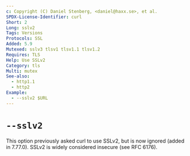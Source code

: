 ```yaml
---
c: Copyright (C) Daniel Stenberg, <daniel@haxx.se>, et al.
SPDX-License-Identifier: curl
Short: 2
Long: sslv2
Tags: Versions
Protocols: SSL
Added: 5.9
Mutexed: sslv3 tlsv1 tlsv1.1 tlsv1.2
Requires: TLS
Help: Use SSLv2
Category: tls
Multi: mutex
See-also:
  - http1.1
  - http2
Example:
  - --sslv2 $URL
---
```


# `--sslv2`

This option previously asked curl to use SSLv2, but is now ignored
(added in 7.77.0). SSLv2 is widely considered insecure (see RFC 6176).
